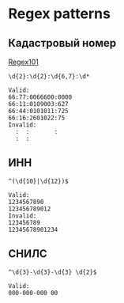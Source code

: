 # Regex patterns

## Кадастровый номер

[Regex101](https://regex101.com/r/Kb2L0r/2)  

```regexp
\d{2}:\d{2}:\d{6,7}:\d*
```

```text
Valid:
66:77:0066600:0000
66:11:0109003:627
66:44:0101011:725
66:16:2601022:75
Invalid:
  :  :       :
  :  :   
```

## ИНН

```regexp
^(\d{10}|\d{12})$
```

```text
Valid:
1234567890
123456789012
Invalid:
123456789
12345678901234
```

## СНИЛС

```regexp
^\d{3}-\d{3}-\d{3} \d{2}$
```

```text
Valid:
000-000-000 00
```
